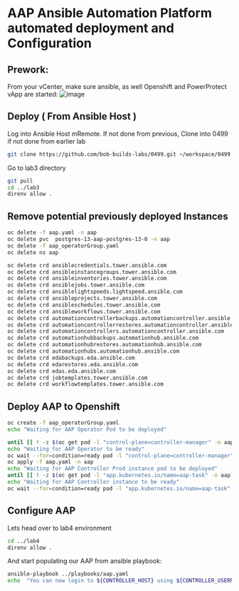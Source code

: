 # AAP Ansible Automation Platform automated deployment and Configuration



## Prework: 

From your vCenter, make sure ansible, as well Openshift and PowerProtect vApp are started:
![image](https://github.com/user-attachments/assets/355f1d9f-3b8b-44a4-abf6-51a239bfbd4c)



## Deploy ( From Ansible Host )
Log into Ansible Host mRemote. If not done from previous,
Clone into 0499 if not done from earlier lab
```bash
git clone https://github.com/bob-builds-labs/0499.git ~/workspace/0499
```

Go to lab3 directory

```bash
git pull
cd ../lab3
direnv allow .
```

## Remove potential previously deployed Instances

```bash
oc delete -f aap.yaml -n aap
oc delete pvc  postgres-13-aap-postgres-13-0 -n aap
oc delete -f aap_operatorGroup.yaml
oc delete ns aap

oc delete crd ansiblecredentials.tower.ansible.com
oc delete crd ansibleinstancegroups.tower.ansible.com
oc delete crd ansibleinventories.tower.ansible.com
oc delete crd ansiblejobs.tower.ansible.com
oc delete crd ansiblelightspeeds.lightspeed.ansible.com
oc delete crd ansibleprojects.tower.ansible.com
oc delete crd ansibleschedules.tower.ansible.com
oc delete crd ansibleworkflows.tower.ansible.com
oc delete crd automationcontrollerbackups.automationcontroller.ansible.com
oc delete crd automationcontrollerrestores.automationcontroller.ansible.com
oc delete crd automationcontrollers.automationcontroller.ansible.com
oc delete crd automationhubbackups.automationhub.ansible.com
oc delete crd automationhubrestores.automationhub.ansible.com
oc delete crd automationhubs.automationhub.ansible.com
oc delete crd edabackups.eda.ansible.com
oc delete crd edarestores.eda.ansible.com
oc delete crd edas.eda.ansible.com 
oc delete crd jobtemplates.tower.ansible.com
oc delete crd workflowtemplates.tower.ansible.com 
```

## Deploy AAP to Openshift

```bash
oc create -f aap_operatorGroup.yaml
echo "Waiting for AAP Operator Pod to be deployed"

until [[ ! -z $(oc get pod -l "control-plane=controller-manager" -n aap) ]]; do echo "Sleeping 5 seconds";sleep 5; done
echo "Waiting for AAP Operator to be ready"
oc wait --for=condition=ready pod -l "control-plane=controller-manager" -n aap --timeout 600s
oc apply -f aap.yaml -n aap
echo "Waiting for AAP Controller Prod instance pod to be deployed"
until [[ ! -z $(oc get pod -l "app.kubernetes.io/name=aap-task" -n aap) ]]; do echo "Sleeping 5 seconds";sleep 5; done
echo "Waiting for AAP Controller instance to be ready"
oc wait --for=condition=ready pod -l "app.kubernetes.io/name=aap-task" -n aap --timeout 600s
```

## Configure AAP

Lets head over to lab4 environment

```bash
cd ../lab4
direnv allow .
```

And start populating our AAP from ansible playbook:  

```bash
ansible-playbook ../playbooks/aap.yaml 
echo  "You can now login to ${CONTROLLER_HOST} using ${CONTROLLER_USERNAME} with password ${CONTROLLER_PASSWORD}"
```
